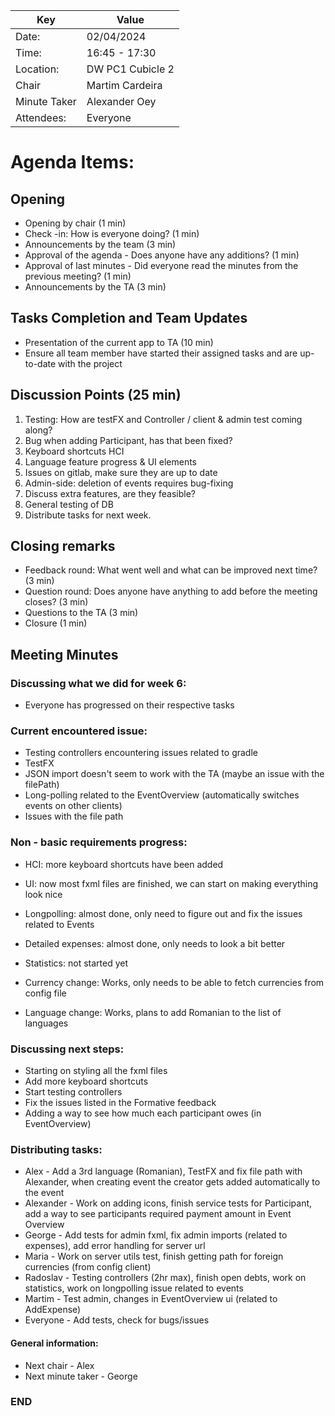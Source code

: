 | Key | Value                        |
| --- |------------------------------|
| Date: | 02/04/2024                 |
| Time: | 16:45 - 17:30              |
| Location: | DW PC1 Cubicle 2       |
| Chair | Martim Cardeira            |
| Minute Taker | Alexander Oey       |
| Attendees: | Everyone              |

# Agenda Items:

## Opening
- Opening by chair (1 min)
- Check -in: How is everyone doing? (1 min)
- Announcements by the team (3 min)
- Approval of the agenda - Does anyone have any additions? (1 min)
- Approval of last minutes - Did everyone read the minutes from the previous meeting? (1 min)
- Announcements by the TA (3 min)

## Tasks Completion and Team Updates
- Presentation of the current app to TA (10 min)
- Ensure all team member have started their assigned tasks and are up-to-date with the project

## Discussion Points (25 min)

1. Testing: How are testFX and Controller / client & admin test coming along?
2. Bug when adding Participant, has that been fixed?
3. Keyboard shortcuts HCI
4. Language feature progress & UI elements
5. Issues on gitlab, make sure they are up to date
6. Admin-side: deletion of events requires bug-fixing
7. Discuss extra features, are they feasible?
8. General testing of DB
9. Distribute tasks for next week.

## Closing remarks
- Feedback round: What went well and what can be improved next time? (3 min)
- Question round: Does anyone have anything to add before the meeting closes? (3 min)
- Questions to the TA (3 min)
- Closure (1 min)

## Meeting Minutes
### Discussing what we did for week 6:

- Everyone has progressed on their respective tasks

### Current encountered issue:
- Testing controllers encountering issues related to gradle
- TestFX
- JSON import doesn't seem to work with the TA (maybe an issue with the filePath)
- Long-polling related to the EventOverview (automatically switches events on other clients)
- Issues with the file path

### Non - basic requirements progress:
- HCI: more keyboard shortcuts have been added
- UI: now most fxml files are finished, we can start on making everything look nice
- Longpolling: almost done, only need to figure out and fix the issues related to Events

- Detailed expenses: almost done, only needs to look a bit better
- Statistics: not started yet
- Currency change: Works, only needs to be able to fetch currencies from config file
- Language change: Works, plans to add Romanian to the list of languages

### Discussing next steps:
- Starting on styling all the fxml files
- Add more keyboard shortcuts
- Start testing controllers
- Fix the issues listed in the Formative feedback
- Adding a way to see how much each participant owes (in EventOverview)

### Distributing tasks:
- Alex - Add a 3rd language (Romanian), TestFX and fix file path with Alexander, when creating event the creator gets added automatically to the event
- Alexander - Work on adding icons, finish service tests for Participant, add a way to see participants required payment amount in Event Overview
- George - Add tests for admin fxml, fix admin imports (related to expenses), add error handling for server url
- Maria - Work on server utils test, finish getting path for foreign currencies (from config client)
- Radoslav - Testing controllers (2hr max), finish open debts, work on statistics, work on longpolling issue related to events
- Martim - Test admin, changes in EventOverview ui (related to AddExpense)
- Everyone - Add tests, check for bugs/issues

#### General information:
- Next chair - Alex
- Next minute taker - George

### END